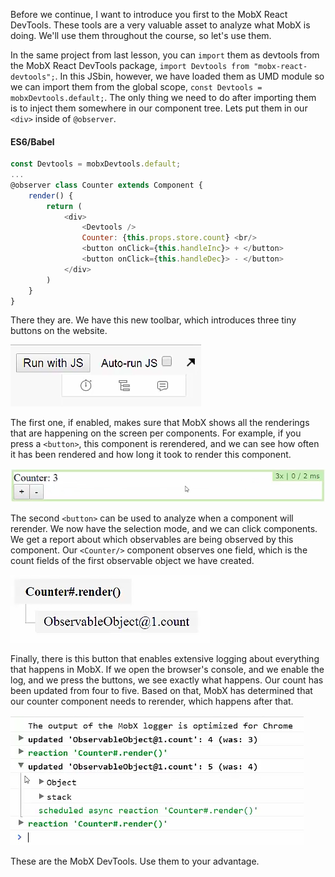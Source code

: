 Before we continue, I want to introduce you first to the MobX React DevTools. These tools are a very valuable asset to analyze what MobX is doing. We'll use them throughout the course, so let's use them.

In the same project from last lesson, you can `import` them as devtools from the MobX React DevTools package, `import Devtools from "mobx-react-devtools";`. In this JSbin, however, we have loaded them as UMD module so we can import them from the global scope, `const Devtools = mobxDevtools.default;`. The only thing we need to do after importing them is to inject them somewhere in our component tree. Lets put them in our `<div>` inside of `@observer`. 

#### ES6/Babel
```javascript
const Devtools = mobxDevtools.default;
...
@observer class Counter extends Component {
    render() {
        return (
            <div>
                <Devtools />
                Counter: {this.props.store.count} <br/>
                <button onClick={this.handleInc}> + </button>
                <button onClick={this.handleDec}> - </button>
            </div>
        )
    }
}
```

There they are. We have this new toolbar, which introduces three tiny buttons on the website. 

![These are the three tiny buttons](../images/react-analyze-react-components-with-mobx-react-devtools-three-tiny-buttons.png)

The first one, if enabled, makes sure that MobX shows all the renderings that are happening on the screen per components. For example, if you press a `<button>`, this component is rerendered, and we can see how often it has been rendered and how long it took to render this component.

![Button that shows all the renderings that are happening](../images/react-analyze-react-components-with-mobx-react-devtools-renderings-button.png)

The second `<button>` can be used to analyze when a component will rerender. We now have the selection mode, and we can click components. We get a report about which observables are being observed by this component. Our `<Counter/>` component observes one field, which is the count fields of the first observable object we have created.

![Button that shows when the component will render](../images/react-analyze-react-components-with-mobx-react-devtools-when-component-will-render.png)

Finally, there is this button that enables extensive logging about everything that happens in MobX. If we open the browser's console, and we enable the log, and we press the buttons, we see exactly what happens. Our count has been updated from four to five. Based on that, MobX has determined that our counter component needs to rerender, which happens after that.

![Button taht shows extensive logging in mobx](../images/react-analyze-react-components-with-mobx-react-devtools-extensive-logging-in-mobx.png)

These are the MobX DevTools. Use them to your advantage.